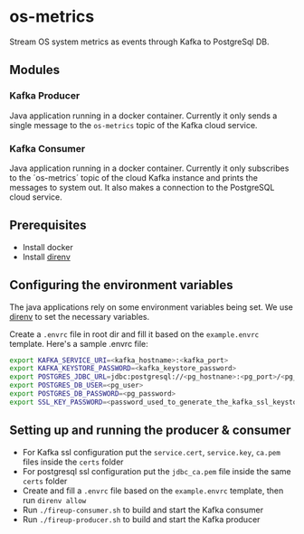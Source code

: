 # os-metrics
Stream OS system metrics as events through Kafka to PostgreSql DB.

## Modules

### Kafka Producer
Java application running in a docker container. Currently it only sends a single message to the `os-metrics` topic of the Kafka cloud service.

### Kafka Consumer
Java application running in a docker container. Currently it only subscribes to the ´os-metrics´ topic of the cloud Kafka instance and prints the messages to system out. It also makes a connection to the PostgreSQL cloud service.

## Prerequisites
- Install docker
- Install [direnv](https://direnv.net/docs/installation.html)

## Configuring the environment variables
The java applications rely on some environment variables being set. We use [direnv](https://direnv.net/docs/installation.html) to set the necessary variables. 

Create a `.envrc` file in root dir and fill it based on the `example.envrc` template. Here's a sample .envrc file:
```bash
export KAFKA_SERVICE_URI=<kafka_hostname>:<kafka_port>
export KAFKA_KEYSTORE_PASSWORD=<kafka_keystore_password>
export POSTGRES_JDBC_URL=jdbc:postgresql://<pg_hostnane>:<pg_port>/<pg_db_name>
export POSTGRES_DB_USER=<pg_user>
export POSTGRES_DB_PASSWORD=<pg_password>
export SSL_KEY_PASSWORD=<password_used_to_generate_the_kafka_ssl_keystore>
```

## Setting up and running the producer & consumer

- For Kafka ssl configuration put the `service.cert`, `service.key`, `ca.pem` files inside the `certs` folder
- For postgresql ssl configuration put the `jdbc_ca.pem` file inside the same `certs` folder
- Create and fill a `.envrc` file based on the `example.envrc` template, then run `direnv allow`
- Run `./fireup-consumer.sh` to build and start the Kafka consumer
- Run `./fireup-producer.sh` to build and start the Kafka producer


